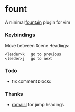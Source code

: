 # fount
A minimal [fountain](https://fountain.io/) plugin for vim

### Keybindings
Move between Scene Headings:

````
<leader>k   go to previous
<leader>j   go to next
````

### Todo
- fix comment blocks

### Thanks
- [romainl](https://github.com/romainl) for jump headings
